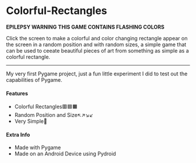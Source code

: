 # Colorful-Rectangles
**EPILEPSY WARNING**
**THIS GAME CONTAINS FLASHING COLORS**

Click the screen to make a colorful and color changing rectangle appear on the screen in a random position and with random sizes, a simple game that can be used to ceeate beautiful pieces of art from something as simple as a colorful rectangle.

---

My very first Pygame project, just a fun little experiment I did to test out the capabilities of Pygame.

#### Features

- Colorful Rectangles🟥🟦🟧
- Random Position and Size↖️↗️↘️↙️
- Very Simple👏

#### Extra Info

- Made with Pygame
- Made on an Android Device using Pydroid
